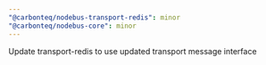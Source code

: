 ```yaml
---
"@carbonteq/nodebus-transport-redis": minor
"@carbonteq/nodebus-core": minor
---
```


Update transport-redis to use updated transport message interface
